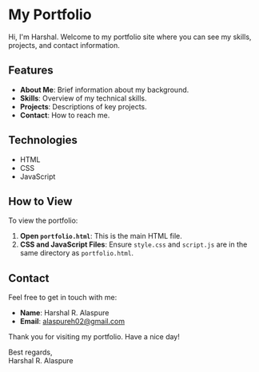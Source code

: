 # My Portfolio

Hi, I'm Harshal. Welcome to my portfolio site where you can see my skills, projects, and contact information.

## Features

- **About Me**: Brief information about my background.
- **Skills**: Overview of my technical skills.
- **Projects**: Descriptions of key projects.
- **Contact**: How to reach me.

## Technologies

- HTML
- CSS
- JavaScript

## How to View

To view the portfolio:

1. **Open `portfolio.html`**: This is the main HTML file.
2. **CSS and JavaScript Files**: Ensure `style.css` and `script.js` are in the same directory as `portfolio.html`.

## Contact

Feel free to get in touch with me:

- **Name**: Harshal R. Alaspure
- **Email**: [alaspureh02@gmail.com](mailto:alaspureh02@gmail.com)

Thank you for visiting my portfolio. Have a nice day!

Best regards,  
Harshal R. Alaspure